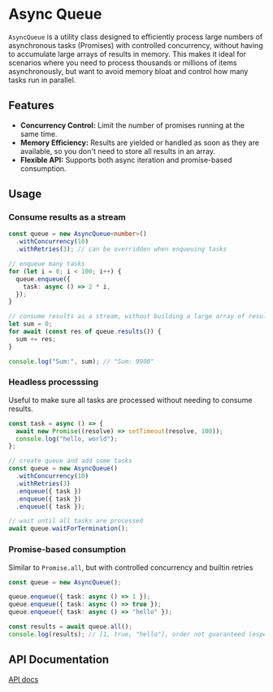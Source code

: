 # Async Queue

`AsyncQueue` is a utility class designed to efficiently process large numbers of asynchronous tasks (Promises) with controlled concurrency, without having to accumulate large arrays of results in memory. This makes it ideal for scenarios where you need to process thousands or millions of items asynchronously, but want to avoid memory bloat and control how many tasks run in parallel.

## Features

- **Concurrency Control:** Limit the number of promises running at the same time.
- **Memory Efficiency:** Results are yielded or handled as soon as they are available, so you don't need to store all results in an array.
- **Flexible API:** Supports both async iteration and promise-based consumption.

## Usage

### Consume results as a stream
```typescript
const queue = new AsyncQueue<number>()
  .withConcurrency(10)
  .withRetries(3); // can be overridden when enqueuing tasks

// enqueue many tasks
for (let i = 0; i < 100; i++) {
  queue.enqueue({
    task: async () => 2 * i,
  });
}

// consume results as a stream, without building a large array of results
let sum = 0;
for await (const res of queue.results()) {
  sum += res;
}

console.log("Sum:", sum); // "Sum: 9900"
```

### Headless processsing

Useful to make sure all tasks are processed without needing to consume results.

```typescript
const task = async () => {
  await new Promise((resolve) => setTimeout(resolve, 100));
  console.log("hello, world");
};

// create queue and add some tasks
const queue = new AsyncQueue()
  .withConcurrency(10)
  .withRetries(3)
  .enqueue({ task })
  .enqueue({ task })
  .enqueue({ task });

// wait until all tasks are processed
await queue.waitForTermination();
```

### Promise-based consumption

Similar to `Promise.all`, but with controlled concurrency and builtin retries

```typescript
const queue = new AsyncQueue();

queue.enqueue({ task: async () => 1 });
queue.enqueue({ task: async () => true });
queue.enqueue({ task: async () => "hello" });

const results = await queue.all();
console.log(results); // [1, true, "hello"], order not guaranteed (especially if retries happened)
```

## API Documentation

[API docs](./docs/globals.md)
